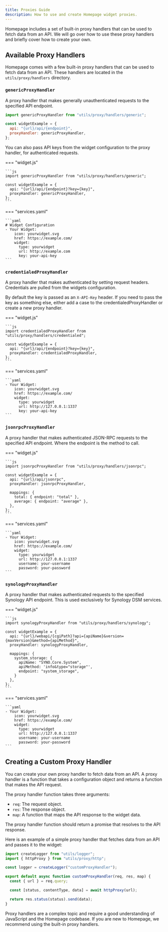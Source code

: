 ```yaml
---
title: Proxies Guide
description: How to use and create Homepage widget proxies.
---
```


Homepage includes a set of built-in proxy handlers that can be used to fetch data from an API. We will go over how to use these proxy handlers and briefly cover how to create your own.

## Available Proxy Handlers

Homepage comes with a few built-in proxy handlers that can be used to fetch data from an API. These handlers are located in the `utils/proxy/handlers` directory.

### `genericProxyHandler`

A proxy handler that makes generally unauthenticated requests to the specified API endpoint.

```js
import genericProxyHandler from "utils/proxy/handlers/generic";

const widgetExample = {
  api: "{url}/api/{endpoint}",
  proxyHandler: genericProxyHandler,
};
```

You can also pass API keys from the widget configuration to the proxy handler, for authenticated requests.

=== "widget.js"

    ```js
    import genericProxyHandler from "utils/proxy/handlers/generic";

    const widgetExample = {
      api: "{url}/api/{endpoint}?key={key}",
      proxyHandler: genericProxyHandler,
    };
    ```

=== "services.yaml"

    ```yaml
    # Widget Configuration
    - Your Widget:
        icon: yourwidget.svg
        href: https://example.com/
        widget:
          type: yourwidget
          url: http://example.com
          key: your-api-key
    ```

### `credentialedProxyHandler`

A proxy handler that makes authenticated by setting request headers. Credentials are pulled from the widgets configuration.

By default the key is passed as an `X-API-Key` header. If you need to pass the key as something else, either add a case to the credentialedProxyHandler or create a new proxy handler.

=== "widget.js"

    ```js
    import credentialedProxyHandler from "utils/proxy/handlers/credentialed";

    const widgetExample = {
      api: "{url}/api/{endpoint}?key={key}",
      proxyHandler: credentialedProxyHandler,
    };
    ```

=== "services.yaml"

    ```yaml
    - Your Widget:
        icon: yourwidget.svg
        href: https://example.com/
        widget:
          type: yourwidget
          url: http://127.0.0.1:1337
          key: your-api-key
    ```

### `jsonrpcProxyHandler`

A proxy handler that makes authenticated JSON-RPC requests to the specified API endpoint. Where the endpoint is the method to call.

=== "widget.js"

    ```js
    import jsonrpcProxyHandler from "utils/proxy/handlers/jsonrpc";

    const widgetExample = {
      api: "{url}/api/jsonrpc",
      proxyHandler: jsonrpcProxyHandler,

      mappings: {
        total: { endpoint: "total" },
        average: { endpoint: "average" },
      },
    };
    ```

=== "services.yaml"

    ```yaml
    - Your Widget:
        icon: yourwidget.svg
        href: https://example.com/
        widget:
          type: yourwidget
          url: http://127.0.0.1:1337
          username: your-username
          password: your-password
    ```

### `synologyProxyHandler`

A proxy handler that makes authenticated requests to the specified Synology API endpoint. This is used exclusively for Synology DSM services.

=== "widget.js"

    ```js
    import synologyProxyHandler from "utils/proxy/handlers/synology";

    const widgetExample = {
      api: "{url}/webapi/{cgiPath}?api={apiName}&version={maxVersion}&method={apiMethod}",
      proxyHandler: synologyProxyHandler,

      mappings: {
        system_storage: {
          apiName: "SYNO.Core.System",
          apiMethod: 'info&type="storage"',
          endpoint: "system_storage",
        }
      },
    };
    ```

=== "services.yaml"

    ```yaml
    - Your Widget:
        icon: yourwidget.svg
        href: https://example.com/
        widget:
          type: yourwidget
          url: http://127.0.0.1:1337
          username: your-username
          password: your-password
    ```

## Creating a Custom Proxy Handler

You can create your own proxy handler to fetch data from an API. A proxy handler is a function that takes a configuration object and returns a function that makes the API request.

The proxy handler function takes three arguments:

- `req`: The request object.
- `res`: The response object.
- `map`: A function that maps the API response to the widget data.

The proxy handler function should return a promise that resolves to the API response.

Here is an example of a simple proxy handler that fetches data from an API and passes it to the widget:

```js
import createLogger from "utils/logger";
import { httpProxy } from "utils/proxy/http";

const logger = createLogger("customProxyHandler");

export default async function customProxyHandler(req, res, map) {
  const { url } = req.query;

  const [status, contentType, data] = await httpProxy(url);

  return res.status(status).send(data);
}
```

Proxy handlers are a complex topic and require a good understanding of JavaScript and the Homepage codebase. If you are new to Homepage, we recommend using the built-in proxy handlers.
